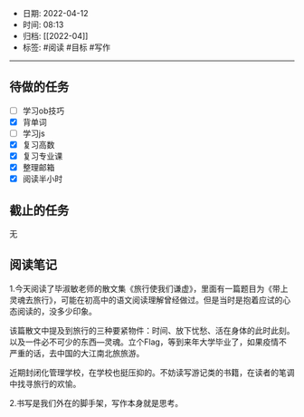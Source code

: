 - 日期: 2022-04-12
- 时间: 08:13
- 归档: [[2022-04]]
- 标签: #阅读 #目标 #写作
---

## 待做的任务

- [ ] 学习ob技巧
- [x] 背单词
- [ ] 学习js
- [x] 复习高数
- [x] 复习专业课
- [x] 整理邮箱
- [x] 阅读半小时

## 截止的任务

无

## 阅读笔记

1.今天阅读了毕淑敏老师的散文集《旅行使我们谦虚》，里面有一篇题目为《带上灵魂去旅行》，可能在初高中的语文阅读理解曾经做过。但是当时是抱着应试的心态阅读的，没多少印象。

该篇散文中提及到旅行的三种要紧物件：时间、放下忧愁、活在身体的此时此刻。以及一件必不可少的东西—灵魂。立个Flag，等到来年大学毕业了，如果疫情不严重的话，去中国的大江南北旅旅游。

近期封闭化管理学校，在学校也挺压抑的。不妨读写游记类的书籍，在读者的笔调中找寻旅行的欢愉。


2.书写是我们外在的脚手架，写作本身就是思考。